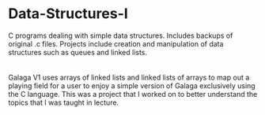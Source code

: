 # Data-Structures-I
C programs dealing with simple data structures.  Includes backups of original .c files. Projects include creation and manipulation of data structures such as queues and linked lists.  
<br></br>Galaga V1 uses arrays of linked lists and linked lists of arrays to map out a playing field for a user to enjoy a simple version of Galaga exclusively using the C language.  This was a project that I worked on to better understand the topics that I was taught in lecture.  
